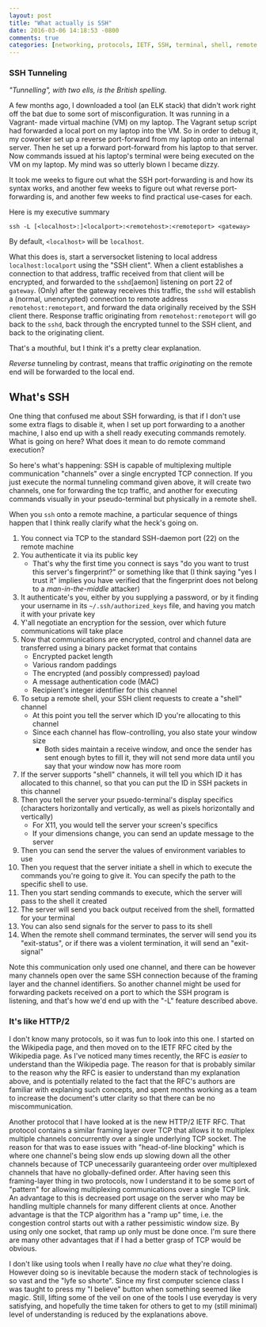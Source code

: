 ```yaml
---
layout: post
title: "What actually is SSH"
date: 2016-03-06 14:18:53 -0800
comments: true
categories: [networking, protocols, IETF, SSH, terminal, shell, remote execution, system administration, devops]
---
```


### SSH Tunneling

_"Tunnelling", with two ells, is the British spelling._

A few months ago, I downloaded a tool (an ELK stack) that didn't work right
off the bat due to some sort of misconfiguration. It was running in a Vagrant-
made virtual machine (VM) on my laptop. The Vagrant setup script had forwarded
a local port on my laptop into the VM. So in order to debug it, my coworker
set up a reverse port-forward from my laptop onto an internal server. Then he
set up a forward port-forward from his laptop to that server. Now commands
issued at his laptop's terminal were being executed on the VM on my laptop. My
mind was so utterly blown I became dizzy.

It took me weeks to figure out what the SSH port-forwarding is and how its
syntax works, and another few weeks to figure out what reverse port-forwarding
is, and another few weeks to find practical use-cases for each.

Here is my executive summary

    ssh -L [<localhost>:]<localport>:<remotehost>:<remoteport> <gateway>

By default, `<localhost>` will be `localhost`.

What this does is, start a serversocket listening to local address
`localhost:localport` using the "SSH client". When a client establishes a
connection to that address, traffic received from that client will be
encrypted, and forwarded to the `sshd`[aemon] listening on port 22 of
`gateway`. (Only) after the gateway receives this traffic, the `sshd` will
establish a (normal, unencrypted) connection to remote address
`remotehost:remoteport`, and forward the data originally received by the SSH
client there. Response traffic originating from `remotehost:remoteport` will
go back to the `sshd`, back through the encrypted tunnel to the SSH client,
and back to the originating client.

That's a mouthful, but I think it's a pretty clear explanation.

_Reverse_ tunneling by contrast, means that traffic _originating_ on the
remote end will be forwarded to the local end.

## What's SSH

One thing that confused me about SSH forwarding, is that if I don't use some
extra flags to disable it, when I set up port forwarding to a another machine,
I also end up with a shell ready executing commands remotely. What is going on
here? What does it mean to do remote command execution?

So here's what's happening: SSH is capable of multiplexing multiple
communication "channels" over a single encrypted TCP connection. If you just
execute the normal tunneling command given above, it will create two channels,
one for forwarding the tcp traffic, and another for executing commands
visually in your pseudo-terminal but physically in a remote shell.

When you `ssh` onto a remote machine, a particular sequence of things happen
that I think really clarify what the heck's going on.

1. You connect via TCP to the standard SSH-daemon port (22) on the remote
   machine
2. You authenticate it via its public key
    * That's why the first time you connect is says "do you want to trust this
      server's fingerprint?" or something like that (I think saying "yes I
      trust it" implies you have verified that the fingerprint does not belong
      to a *man-in-the-middle* attacker)
3. It authenticate's you, either by you supplying a password, or by it finding
   your username in its `~/.ssh/authorized_keys` file, and having you match it
   with your private key
4. Y'all negotiate an encryption for the session, over which future
   communications will take place
5. Now that communications are encrypted, control and channel data are
   transferred using a binary packet format that contains
    * Encrypted packet length
    * Various random paddings
    * The encrypted (and possibly compressed) payload
    * A message authentication code (MAC)
    * Recipient's integer identifier for this channel
6. To setup a remote shell, your SSH client requests to create a "shell" channel
    * At this point you tell the server which ID you're allocating to this
      channel
    * Since each channel has flow-controlling, you also state your window size
        * Both sides maintain a receive window, and once the sender has sent
          enough bytes to fill it, they will not send more data until you say
          that your window now has more room
7. If the server supports "shell" channels, it will tell you which ID it has
   allocated to this channel, so that you can put the ID in SSH packets in
   this channel
8. Then you tell the server your psuedo-terminal's display specifics
   (characters horizontally and vertically, as well as pixels horizontally and
   vertically)
    * For X11, you would tell the server your screen's specifics
    * If your dimensions change, you can send an update message to the server
9. Then you can send the server the values of environment variables to use
10. Then you request that the server initiate a shell in which to execute the
    commands you're going to give it. You can specify the path to the specific
    shell to use.
11. Then you start sending commands to execute, which the server will pass to
    the shell it created
12. The server will send you back output received from the shell, formatted
    for your terminal
13. You can also send signals for the server to pass to its shell
14. When the remote shell command terminates, the server will send you its
    "exit-status", or if there was a violent termination, it will send an
    "exit-signal"

<!-- more -->

Note this communication only used one channel, and there can be however many
channels open over the same SSH connection because of the framing layer and
the channel identifiers. So another channel might be used for forwarding
packets received on a port to which the SSH program is listening, and that's
how we'd end up with the "-L" feature described above.

### It's like HTTP/2

I don't know many protocols, so it was fun to look into this one. I started on
the Wikipedia page, and then moved on to the IETF RFC cited by the Wikipedia
page. As I've noticed many times recently, the RFC is _easier_ to understand
than the Wikipedia page. The reason for that is probably similar to the reason
why the RFC is easier to understand than my explanation above, and is
potentially related to the fact that the RFC's authors are familiar with
explaning such concepts, and spent months working as a team to increase the
document's utter clarity so that there can be no miscommunication.

Another protocol that I have looked at is the new HTTP/2 IETF RFC. That
protocol contains a similar framing layer over TCP that allows it to multiplex
multiple channels concurrently over a single underlying TCP socket. The reason
for that was to ease issues with "head-of-line blocking" which is where one
channel's being slow ends up slowing down all the other channels because of
TCP unecessarily guaranteeing order over multiplexed channels that have no
globally-defined order. After having seen this framing-layer thing in two
protocols, now I understand it to be some sort of "pattern" for allowing
multiplexing communications over a single TCP link. An advantage to this is
decreased port usage on the server who may be handling multiple channels for
many different clients at once. Another advantage is that the TCP algorithm
has a "ramp up" time, i.e. the congestion control starts out with a rather
pessimistic window size. By using only one socket, that ramp up only must be
done once. I'm sure there are many other advantages that if I had a better
grasp of TCP would be obvious.

I don't like using tools when I really have _no clue_ what they're doing.
However doing so is inevitable because the modern stack of technologies is so
vast and the "lyfe so shorte". Since my first computer science class I was
taught to press my "I believe" button when something seemed like magic. Still,
lifting some of the veil on one of the tools I use everyday is very
satisfying, and hopefully the time taken for others to get to my (still
minimal) level of understanding is reduced by the explanations above.
